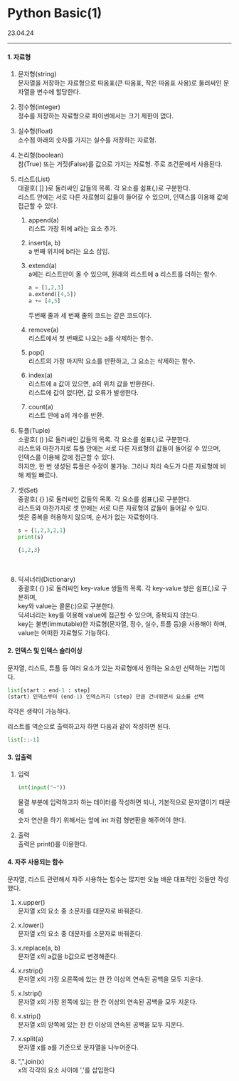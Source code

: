 # Python Basic(1)

23.04.24

---

#### 1\. 자료형

1.  문자형(string)  
    문자열을 저장하는 자료형으로 따옴표(큰 따옴표, 작은 따옴표 사용)로 둘러싸인 문자열을 변수에 할당한다.  
      
    
2.  정수형(integer)  
    정수를 저장하는 자료형으로 파이썬에서는 크기 제한이 없다.  
      
    
3.  실수형(float)  
    소수점 아래의 숫자를 가지는 실수를 저장하는 자료형.  
      
    
4.  논리형(boolean)  
    참(True) 또는 거짓(False)를 값으로 가지는 자료형. 주로 조건문에서 사용된다.  
      
    
5.  리스트(List)  
    대괄호( \[\] )로 둘러싸인 값들의 목록. 각 요소를 쉼표(,)로 구분한다.  
    리스트 안에는 서로 다른 자료형의 값들이 들어갈 수 있으며, 인덱스를 이용해 값에 접근할 수 있다.  
      
    1.  append(a)  
        리스트 가장 뒤에 a라는 요소 추가.  
          
        
    2.  insert(a, b)  
        a 번째 위치에 b라는 요소 삽입.  
          
        
    3.  extend(a)  
        a에는 리스트만이 올 수 있으며, 원래의 리스트에 a 리스트를 더하는 함수.  
        
        ```py
        a = [1,2,3]
        a.extend([4,5])
        a += [4,5]
        ```
        
          
        두번째 줄과 세 번째 줄의 코드는 같은 코드이다.  
          
        
    4.  remove(a)  
        리스트에서 첫 번째로 나오는 a를 삭제하는 함수.  
          
        
    5.  pop()  
        리스트의 가장 마지막 요소를 반환하고, 그 요소는 삭제하는 함수.  
          
        
    6.  index(a)  
        리스트에 a 값이 있으면, a의 위치 값을 반환한다.  
        리스트에 값이 없다면, 값 오류가 발생한다.  
          
        
    7.  count(a)  
        리스트 안에 a의 개수를 반환.

6.  튜플(Tuple)  
    소괄호( () )로 둘러싸인 값들의 목록. 각 요소를 쉼표(,)로 구분한다.  
    리스트와 마찬가지로 튜플 안에는 서로 다른 자료형의 값들이 들어갈 수 있으며,  
    인덱스를 이용해 값에 접근할 수 있다.  
    하지만, 한 번 생성된 튜플은 수정이 불가능. 그러나 처리 속도가 다른 자료형에 비해 제일 빠르다.  
      
    
7.  셋(Set)  
    중괄호( {} )로 둘러싸인 값들의 목록. 각 요소를 쉼표(,)로 구분한다.  
    리스트와 마찬가지로 셋 안에는 서로 다른 자료형의 값들이 들어갈 수 있다.  
    셋은 중복을 허용하지 않으며, 순서가 없는 자료형이다.
    
    ```py
    s = {1,2,3,2,1}
    print(s)
    ```
    
    ```py
    {1,2,3}
    ```
    
    　  
      
    
8.  딕셔너리(Dictionary)  
    중괄호( {} )로 둘러싸인 key-value 쌍들의 목록. 각 key-value 쌍은 쉼표(,)로 구분하며,  
    key와 value는 콜론(:)으로 구분한다.  
    딕셔너리는 key를 이용해 value에 접근할 수 있으며, 중복되지 않는다.  
    key는 불변(immutable)한 자료형(문자열, 정수, 실수, 튜플 등)을 사용해야 하며,  
    value는 어떠한 자료형도 가능하다.

#### 2\. 인덱스 및 인덱스 슬라이싱

문자열, 리스트, 튜플 등 여러 요소가 있는 자료형에서 원하는 요소만 선택하는 기법이다.

```py
list[start : end-1 : step]
(start) 인덱스부터 (end-1) 인덱스까지 (step) 만큼 건너뛰면서 요소를 선택
```

각각은 생략이 가능하다.

리스트를 역순으로 출력하고자 하면 다음과 같이 작성하면 된다.

```py
list[::-1]
```

#### 3\. 입출력

1.  입력  
    
    ```py
    int(input("~"))
    ```
    
      
    물결 부분에 입력하고자 하는 데이터를 작성하면 되나, 기본적으로 문자열이기 때문에  
    숫자 연산을 하기 위해서는 앞에 int 처럼 형변환을 해주어야 한다.  
      
    
2.  출력  
    출력은 print()를 이용한다.

#### 4\. 자주 사용되는 함수

문자열, 리스트 관련해서 자주 사용하는 함수는 많지만 오늘 배운 대표적인 것들만 작성했다.

1.  x.upper()  
    문자열 x의 요소 중 소문자를 대문자로 바꿔준다.  
      
    
2.  x.lower()  
    문자열 x의 요소 중 대문자를 소문자로 바꿔준다.  
      
    
3.  x.replace(a, b)  
    문자열 x의 a값을 b값으로 변경해준다.  
      
    
4.  x.rstrip()  
    문자열 x의 가장 오른쪽에 있는 한 칸 이상의 연속된 공백을 모두 지운다.  
      
    
5.  x.lstrip()  
    문자열 x의 가장 왼쪽에 있는 한 칸 이상의 연속된 공백을 모두 지운다.  
      
    
6.  x.strip()  
    문자열 x의 양쪽에 있는 한 칸 이상의 연속된 공백을 모두 지운다.  
      
    
7.  x.split(a)  
    문자열 x를 a를 기준으로 문자열을 나누어준다.  
      
    
8.  ",".join(x)  
    x의 각각의 요소 사이에 ','를 삽입한다